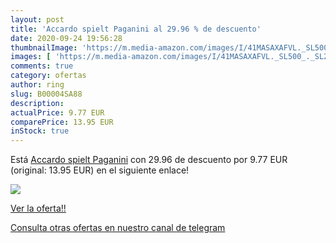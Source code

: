 ```yaml
---
layout: post
title: 'Accardo spielt Paganini al 29.96 % de descuento'
date: 2020-09-24 19:56:28
thumbnailImage: 'https://m.media-amazon.com/images/I/41MASAXAFVL._SL500_._SL200_.jpg'
images: [ 'https://m.media-amazon.com/images/I/41MASAXAFVL._SL500_._SL200_.jpg' ]
comments: true
category: ofertas
author: ring
slug: B00004SA88
description:
actualPrice: 9.77 EUR
comparePrice: 13.95 EUR
inStock: true
---
```


Está [Accardo spielt Paganini](https://www.amazon.com/dp/B00004SA88/?tag=redken08-20) con 29.96 de descuento por 9.77 EUR (original: 13.95 EUR) en el siguiente enlace!

[![](https://m.media-amazon.com/images/I/41MASAXAFVL._SL500_._SL200_.jpg)](https://www.amazon.com/dp/B00004SA88/?tag=redken08-20)

[Ver la oferta!!](https://www.amazon.com/dp/B00004SA88/?tag=redken08-20)

[Consulta otras ofertas en nuestro canal de telegram](https://t.me/s/ofertas25)
